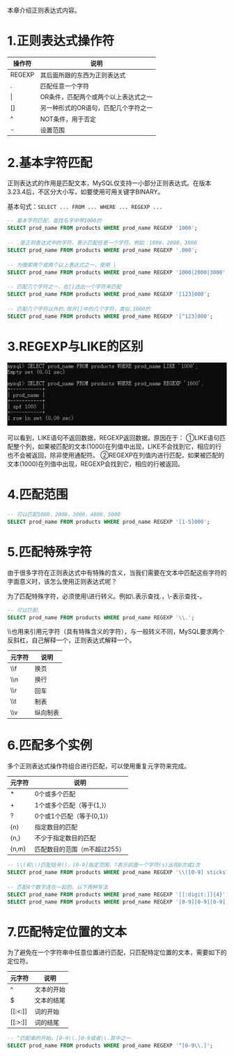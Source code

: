 
本章介绍正则表达式内容。

# 1.正则表达式操作符

|操作符                 |说明                              |
|----------------------|----------------------------------|
|REGEXP                |其后面所跟的东西为正则表达式        |
|.                     |匹配任意一个字符                   |
|\|                    |OR条件，匹配两个或两个以上表达式之一 |
|[]                    |另一种形式的OR语句，匹配几个字符之一 |
|^                     |NOT条件，用于否定                  |
|-                     |设置范围                           |

# 2.基本字符匹配

正则表达式的作用是匹配文本，MySQL仅支持一小部分正则表达式。在版本3.23.4后，不区分大小写，如要使用可用关键字BINARY。

基本句式：```SELECT ... FROM ... WHERE ... REGEXP ...```

```sql
-- 基本字符匹配，查找名字中带1000的
SELECT prod_name FROM products WHERE prod_name REGEXP '1000'; 

-- .是正则表达式中的字符，表示匹配任意一个字符。例如：1000，2000，3000
SELECT prod_name FROM products WHERE prod_name REGEXP '.000'; 

-- 为搜索两个或两个以上表达式之一，使用 |
SELECT prod_name FROM products WHERE prod_name REGEXP '1000|2000|3000';

-- 匹配几个字符之一，在[]选出一个字符来匹配
SELECT prod_name FROM products WHERE prod_name REGEXP '[123]000';

-- 匹配几个字符以外的,除开[]中的几个字符，类似.1000的
SELECT prod_name FROM products WHERE prod_name REGEXP '[^123]000';
```

# 3.REGEXP与LIKE的区别

![区别](./images/6/1.png)

可以看到，LIKE语句不返回数据，REGEXP返回数据。原因在于：
①LIKE语句匹配整个列，如果被匹配的文本(1000)在列值中出现，LIKE不会找到它，相应的行也不会被返回，除非使用通配符。
②REGEXP在列值内进行匹配，如果被匹配的文本(1000)在列值中出现，REGEXP会找到它，相应的行被返回。

# 4.匹配范围

```sql
-- 可以匹配1000，2000，3000，4000，5000
SELECT prod_name FROM products WHERE prod_name REGEXP '[1-5]000';
```

# 5.匹配特殊字符

由于很多字符在正则表达式中有特殊的含义，当我们需要在文本中匹配这些字符的字面意义时，该怎么使用正则表达式呢？

为了匹配特殊字符，必须使用\\进行转义。例如\\.表示查找.，\\-表示查找-。

```sql
-- 可以匹配.
SELECT prod_name FROM products WHERE prod_name REGEXP '\\.';
```

\\\也用来引用元字符（具有特殊含义的字符），与一般转义不同，MySQL要求两个反斜杠，自己解释一个，正则表达式解释一个。

|元字符                 |说明                              |
|----------------------|----------------------------------|
|\\\f                |换页        |
|\\\n                |换行        |
|\\\r                |回车        |
|\\\t                |制表        |
|\\\v                |纵向制表    |

# 6.匹配多个实例

多个正则表达式操作符组合进行匹配，可以使用重复元字符来完成。

|元字符                 |说明                              |
|----------------------|----------------------------------|
|*|0个或多个匹配|
|+|1个或多个匹配（等于{1,}）|
|?|0个或1个匹配（等于{0,1}）|
|{n}|指定数目的匹配|
|{n,}|不少于指定数目的匹配|
|{n,m}|匹配数目的范围（m不超过255）|

```sql
-- \\(和\\)匹配括号()，[0-9]指定范围，?表示前面一个字符(s)出现0次或1次
SELECT prod_name FROM products WHERE prod_name REGEXP '\\([0-9] sticks?\\)';

-- 匹配4个数字连在一起的，以下两种写法
SELECT prod_name FROM products WHERE prod_name REGEXP '[[:digit:]]{4}';
SELECT prod_name FROM products WHERE prod_name REGEXP '[0-9][0-9][0-9][0-9]';
```

# 7.匹配特定位置的文本

为了避免在一个字符串中任意位置进行匹配，只匹配特定位置的文本，需要如下的定位符。

|元字符                 |说明                              |
|----------------------|----------------------------------|
|^|文本的开始|
|$|文本的结尾|
|\[[:<:]]|词的开始|
|\[[:>:]]|词的结尾|

```sql
-- ^匹配串的开始，[0-9\\.]0-9或者\\.其中之一
SELECT prod_name FROM products WHERE prod_name REGEXP '^[0-9\\.]';
```
